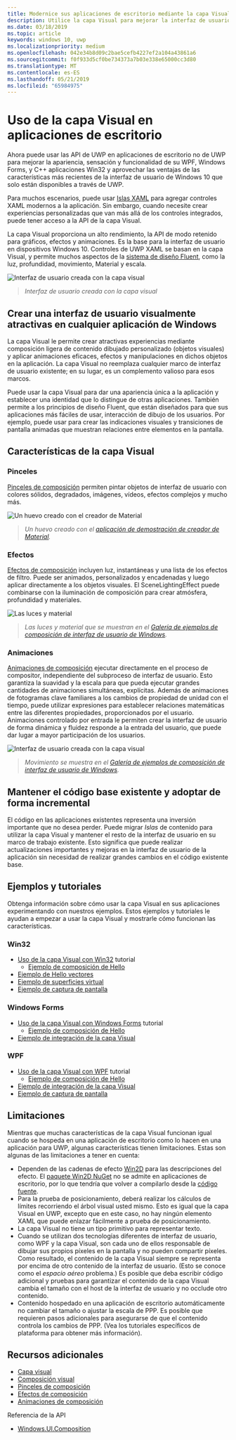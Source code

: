 ```yaml
---
title: Modernice sus aplicaciones de escritorio mediante la capa Visual
description: Utilice la capa Visual para mejorar la interfaz de usuario de la aplicación de escritorio de .NET o Win32.
ms.date: 03/18/2019
ms.topic: article
keywords: windows 10, uwp
ms.localizationpriority: medium
ms.openlocfilehash: 042e34b8d09c2bae5cefb4227ef2a104a43861a6
ms.sourcegitcommit: f0f933d5cf0be734373a7b03e338e65000cc3d80
ms.translationtype: MT
ms.contentlocale: es-ES
ms.lasthandoff: 05/21/2019
ms.locfileid: "65984975"
---
```

# <a name="using-the-visual-layer-in-desktop-apps"></a>Uso de la capa Visual en aplicaciones de escritorio

Ahora puede usar las API de UWP en aplicaciones de escritorio no de UWP para mejorar la apariencia, sensación y funcionalidad de su WPF, Windows Forms, y C++ aplicaciones Win32 y aprovechar las ventajas de las características más recientes de la interfaz de usuario de Windows 10 que solo están disponibles a través de UWP.

Para muchos escenarios, puede usar [Islas XAML](xaml-islands.md) para agregar controles XAML modernos a la aplicación. Sin embargo, cuando necesite crear experiencias personalizadas que van más allá de los controles integrados, puede tener acceso a la API de la capa Visual.

La capa Visual proporciona un alto rendimiento, la API de modo retenido para gráficos, efectos y animaciones. Es la base para la interfaz de usuario en dispositivos Windows 10. Controles de UWP XAML se basan en la capa Visual, y permite muchos aspectos de la [sistema de diseño Fluent](/windows/uwp/design/fluent-design-system/index), como la luz, profundidad, movimiento, Material y escala.

![Interfaz de usuario creada con la capa visual](images/visual-layer-interop/pull-to-animate.gif)

> _Interfaz de usuario creada con la capa visual_

## <a name="create-a-visually-engaging-user-interface-in-any-windows-app"></a>Crear una interfaz de usuario visualmente atractivas en cualquier aplicación de Windows

La capa Visual le permite crear atractivas experiencias mediante composición ligera de contenido dibujado personalizado (objetos visuales) y aplicar animaciones eficaces, efectos y manipulaciones en dichos objetos en la aplicación. La capa Visual no reemplaza cualquier marco de interfaz de usuario existente; en su lugar, es un complemento valioso para esos marcos.

Puede usar la capa Visual para dar una apariencia única a la aplicación y establecer una identidad que lo distingue de otras aplicaciones. También permite a los principios de diseño Fluent, que están diseñados para que sus aplicaciones más fáciles de usar, interacción de dibujo de los usuarios. Por ejemplo, puede usar para crear las indicaciones visuales y transiciones de pantalla animadas que muestran relaciones entre elementos en la pantalla.

## <a name="visual-layer-features"></a>Características de la capa Visual

### <a name="brushes"></a>Pinceles

[Pinceles de composición](/windows/uwp/composition/composition-brushes) permiten pintar objetos de interfaz de usuario con colores sólidos, degradados, imágenes, vídeos, efectos complejos y mucho más.

![Un huevo creado con el creador de Material](images/visual-layer-interop/egg.gif)

> _Un huevo creado con el [aplicación de demostración de creador de Material](https://github.com/Microsoft/WindowsCompositionSamples/tree/master/Demos/MaterialCreator)._

### <a name="effects"></a>Efectos

[Efectos de composición](/windows/uwp/composition/composition-effects) incluyen luz, instantáneas y una lista de los efectos de filtro. Puede ser animados, personalizados y encadenadas y luego aplicar directamente a los objetos visuales. El SceneLightingEffect puede combinarse con la iluminación de composición para crear atmósfera, profundidad y materiales.

![Las luces y material](images/visual-layer-interop/light-interop.gif)

> _Las luces y material que se muestran en el [Galería de ejemplos de composición de interfaz de usuario de Windows](https://github.com/Microsoft/WindowsCompositionSamples/tree/master/SampleGallery)._

### <a name="animations"></a>Animaciones

[Animaciones de composición](/windows/uwp/composition/composition-animation) ejecutar directamente en el proceso de compositor, independiente del subproceso de interfaz de usuario. Esto garantiza la suavidad y la escala para que pueda ejecutar grandes cantidades de animaciones simultáneas, explícitas. Además de animaciones de fotogramas clave familiares a los cambios de propiedad de unidad con el tiempo, puede utilizar expresiones para establecer relaciones matemáticas entre las diferentes propiedades, proporcionados por el usuario. Animaciones controlado por entrada le permiten crear la interfaz de usuario de forma dinámica y fluidez responde a la entrada del usuario, que puede dar lugar a mayor participación de los usuarios.

![Interfaz de usuario creada con la capa visual](images/visual-layer-interop/swipe-scroller.gif)

> _Movimiento se muestra en el [Galería de ejemplos de composición de interfaz de usuario de Windows](https://github.com/Microsoft/WindowsCompositionSamples/tree/master/SampleGallery)._

## <a name="keep-your-existing-codebase-and-adopt-incrementally"></a>Mantener el código base existente y adoptar de forma incremental

El código en las aplicaciones existentes representa una inversión importante que no desea perder. Puede migrar _Islas_ de contenido para utilizar la capa Visual y mantener el resto de la interfaz de usuario en su marco de trabajo existente. Esto significa que puede realizar actualizaciones importantes y mejoras en la interfaz de usuario de la aplicación sin necesidad de realizar grandes cambios en el código existente base.

## <a name="samples-and-tutorials"></a>Ejemplos y tutoriales

Obtenga información sobre cómo usar la capa Visual en sus aplicaciones experimentando con nuestros ejemplos. Estos ejemplos y tutoriales le ayudan a empezar a usar la capa Visual y mostrarle cómo funcionan las características.

### <a name="win32"></a>Win32

- [Uso de la capa Visual con Win32](using-the-visual-layer-with-win32.md) tutorial
  - [Ejemplo de composición de Hello](https://github.com/Microsoft/Windows.UI.Composition-Win32-Samples/tree/master/cpp/HelloComposition)
- [Ejemplo de Hello vectores](https://github.com/Microsoft/Windows.UI.Composition-Win32-Samples/tree/master/cpp/HelloVectors)
- [Ejemplo de superficies virtual](https://github.com/Microsoft/Windows.UI.Composition-Win32-Samples/tree/master/cpp/VirtualSurfaces)
- [Ejemplo de captura de pantalla](https://github.com/Microsoft/Windows.UI.Composition-Win32-Samples/tree/master/cpp/ScreenCaptureforHWND)

### <a name="windows-forms"></a>Windows Forms

- [Uso de la capa Visual con Windows Forms](using-the-visual-layer-with-windows-forms.md) tutorial
  - [Ejemplo de composición de Hello](https://github.com/Microsoft/Windows.UI.Composition-Win32-Samples/tree/master/dotnet/WinForms/HelloComposition)
- [Ejemplo de integración de la capa Visual](https://github.com/Microsoft/Windows.UI.Composition-Win32-Samples/tree/master/dotnet/WinForms/VisualLayerIntegration)

### <a name="wpf"></a>WPF

- [Uso de la capa Visual con WPF](using-the-visual-layer-with-wpf.md) tutorial
  - [Ejemplo de composición de Hello](https://github.com/Microsoft/Windows.UI.Composition-Win32-Samples/tree/master/dotnet/WPF/HelloComposition)
- [Ejemplo de integración de la capa Visual](https://github.com/Microsoft/Windows.UI.Composition-Win32-Samples/tree/master/dotnet/WPF/VisualLayerIntegration)
- [Ejemplo de captura de pantalla](https://github.com/Microsoft/Windows.UI.Composition-Win32-Samples/tree/master/dotnet/WPF/ScreenCapture)

## <a name="limitations"></a>Limitaciones

Mientras que muchas características de la capa Visual funcionan igual cuando se hospeda en una aplicación de escritorio como lo hacen en una aplicación para UWP, algunas características tienen limitaciones. Estas son algunas de las limitaciones a tener en cuenta:

- Dependen de las cadenas de efecto [Win2D](http://microsoft.github.io/Win2D/html/Introduction.htm) para las descripciones del efecto. El [paquete Win2D NuGet](https://www.nuget.org/packages/Win2D.uwp) no se admite en aplicaciones de escritorio, por lo que tendría que volver a compilarlo desde la [código fuente](https://github.com/Microsoft/Win2D).
- Para la prueba de posicionamiento, deberá realizar los cálculos de límites recorriendo el árbol visual usted mismo. Esto es igual que la capa Visual en UWP, excepto que en este caso, no hay ningún elemento XAML que puede enlazar fácilmente a prueba de posicionamiento.
- La capa Visual no tiene un tipo primitivo para representar texto.
- Cuando se utilizan dos tecnologías diferentes de interfaz de usuario, como WPF y la capa Visual, son cada uno de ellos responsable de dibujar sus propios píxeles en la pantalla y no pueden compartir píxeles. Como resultado, el contenido de la capa Visual siempre se representa por encima de otro contenido de la interfaz de usuario. (Esto se conoce como el _espacio aéreo_ problema.) Es posible que deba escribir código adicional y pruebas para garantizar el contenido de la capa Visual cambia el tamaño con el host de la interfaz de usuario y no occlude otro contenido.
- Contenido hospedado en una aplicación de escritorio automáticamente no cambiar el tamaño o ajustar la escala de PPP. Es posible que requieren pasos adicionales para asegurarse de que el contenido controla los cambios de PPP. (Vea los tutoriales específicos de plataforma para obtener más información).

## <a name="additional-resources"></a>Recursos adicionales

- [Capa visual](/windows/uwp/composition/visual-layer)
- [Composición visual](/windows/uwp/composition/composition-visual-tree)
- [Pinceles de composición](/windows/uwp/composition/composition-brushes)
- [Efectos de composición](/windows/uwp/composition/composition-effects)
- [Animaciones de composición](/windows/uwp/composition/composition-animation)

Referencia de la API

- [Windows.UI.Composition](/uwp/api/Windows.UI.Composition)